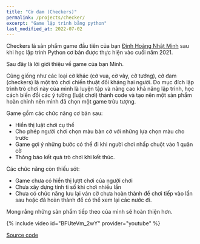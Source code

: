 ```yaml
---
title: "Cờ đam (Checkers)"
permalink: /projects/checker/
excerpt: "Game lập trình bằng python"
last_modified_at: 2022-07-02
---
```


Checkers là sản phẩm game đầu tiên của bạn [Đinh Hoàng Nhật Minh](https://github.com/mayha1) sau khi học lập trình Python cơ bản được thực hiện vào cuối năm 2021.

Sau đây là lời giới thiệu về game của bạn Minh.

Cũng giống như các loại cờ khác (cờ vua, cờ vây, cờ tướng), cờ đam (checkers) là một trò chơi chiến thuật đối kháng hai người. Do mục đích lập trình trò chơi này của mình là luyện tập và nâng cao khả năng lập trình, học cách biến đổi các ý tưởng (luật chơi) thành code và tạo nên một sản phẩm hoàn chỉnh nên mình đã chọn một game trừu tượng.

Game gồm các chức năng cơ bản sau:

- Hiển thị luật chơi cụ thể 
- Cho phép người chơi chọn màu bàn cờ với những lựa chọn màu cho trước
- Game gợi ý những bước có thể đi khi người chơi nhấp chuột vào 1 quân cờ
- Thông báo kết quả trò chơi khi kết thúc.

Các chức năng còn thiếu sót:

- Game chưa có hiển thị lượt chơi của người chơi 
- Chưa xây dựng tính tỉ số khi chơi nhiều lần
- Chưa có chức năng lưu lại ván cờ chưa hoàn thành để chơi tiếp vào lần sau hoặc đã hoàn thành để có thể xem lại các nước đi.

Mong rằng những sản phẩm tiếp theo của mình sẽ hoàn thiện hơn. 

{% include video id="BFUteVm_2wY" provider="youtube" %}

[Source code](https://github.com/mayha1/PythonCheckerGame)
